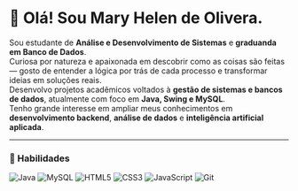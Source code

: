 # 👋 Olá! Sou Mary Helen de Olivera.

Sou estudante de **Análise e Desenvolvimento de Sistemas** e **graduanda em Banco de Dados**.  
Curiosa por natureza e apaixonada em descobrir como as coisas são feitas — gosto de entender a lógica por trás de cada processo e transformar ideias em soluções reais.  
Desenvolvo projetos acadêmicos voltados à **gestão de sistemas e bancos de dados**, atualmente com foco em **Java, Swing e MySQL**.  
Tenho grande interesse em ampliar meus conhecimentos em **desenvolvimento backend**, **análise de dados** e **inteligência artificial aplicada**.

---

### 🚀 Habilidades

![Java](https://img.shields.io/badge/Java-%23ED8B00.svg?style=for-the-badge&logo=openjdk&logoColor=white)
![MySQL](https://img.shields.io/badge/MySQL-%2300f.svg?style=for-the-badge&logo=mysql&logoColor=white)
![HTML5](https://img.shields.io/badge/HTML5-%23E34F26.svg?style=for-the-badge&logo=html5&logoColor=white)
![CSS3](https://img.shields.io/badge/CSS3-%231572B6.svg?style=for-the-badge&logo=css3&logoColor=white)
![JavaScript](https://img.shields.io/badge/JavaScript-%23323330.svg?style=for-the-badge&logo=javascript&logoColor=%23F7DF1E)
![Git](https://img.shields.io/badge/Git-%23F05033.svg?style=for-the-badge&logo=git&logoColor=white)
